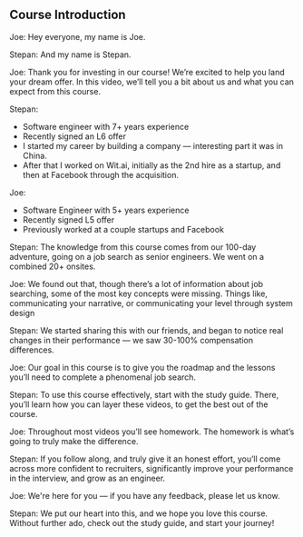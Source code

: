 ## Course Introduction
Joe: Hey everyone, my name is Joe.


Stepan: And my name is Stepan.


Joe: Thank you for investing in our course! We’re excited to help you land your dream offer. In this video, we’ll tell you a bit about us and what you can expect from this course.


Stepan:


* Software engineer with 7+ years experience
* Recently signed an L6 offer
* I started my career by building a company — interesting part it was in China.
* After that I worked on Wit.ai, initially as the 2nd hire as a startup, and then at Facebook through the acquisition.


Joe:


* Software Engineer with 5+ years experience
* Recently signed L5 offer
* Previously worked at a couple startups and Facebook


Stepan: The knowledge from this course comes from our 100-day adventure, going on a job search as senior engineers. We went on a combined 20+ onsites.


Joe: We found out that, though there’s a lot of information about job searching, some of the most key concepts were missing. Things like, communicating your narrative, or communicating your level through system design


Stepan: We started sharing this with our friends, and began to notice real changes in their performance — we saw 30-100% compensation differences.


Joe: Our goal in this course is to give you the roadmap and the lessons you’ll need to complete a phenomenal job search.


Stepan: To use this course effectively, start with the study guide. There, you’ll learn how you can layer these videos, to get the best out of the course.


Joe: Throughout most videos you’ll see homework. The homework is what’s going to truly make the difference.


Stepan: If you follow along, and truly give it an honest effort, you’ll come across more confident to recruiters, significantly improve your performance in the interview, and grow as an engineer.


Joe: We're here for you — if you have any feedback, please let us know.


Stepan: We put our heart into this, and we hope you love this course. Without further ado, check out the study guide, and start your journey!

